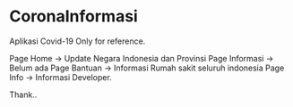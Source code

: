 # CoronaInformasi
Aplikasi Covid-19 Only for reference.

Page Home -> Update Negara Indonesia dan Provinsi
Page Informasi -> Belum ada 
Page Bantuan -> Informasi Rumah sakit seluruh indonesia
Page Info -> Informasi Developer.

Thank..
